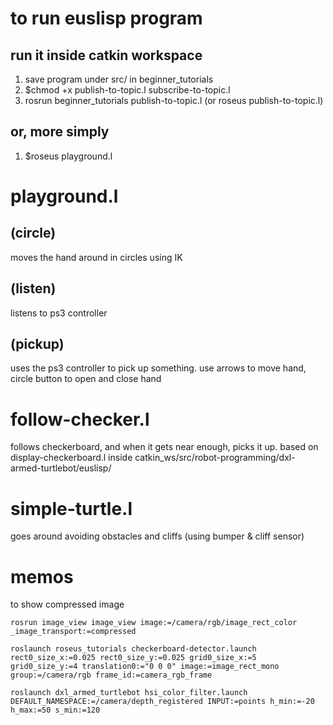 # to run euslisp program
## run it inside catkin workspace
1. save program under src/ in beginner_tutorials
1. $chmod +x publish-to-topic.l subscribe-to-topic.l
1. rosrun beginner_tutorials publish-to-topic.l (or roseus publish-to-topic.l)
## or, more simply
1. $roseus playground.l

# playground.l
## (circle)
moves the hand around in circles using IK
## (listen)
listens to ps3 controller
## (pickup)
uses the ps3 controller to pick up something.
use arrows to move hand, circle button to open and close hand

# follow-checker.l
follows checkerboard, and when it gets near enough, picks it up.
based on display-checkerboard.l inside catkin_ws/src/robot-programming/dxl-armed-turtlebot/euslisp/

# simple-turtle.l
goes around avoiding obstacles and cliffs (using bumper & cliff sensor)
# memos
to show compressed image
```
rosrun image_view image_view image:=/camera/rgb/image_rect_color _image_transport:=compressed

roslaunch roseus_tutorials checkerboard-detector.launch rect0_size_x:=0.025 rect0_size_y:=0.025 grid0_size_x:=5 grid0_size_y:=4 translation0:="0 0 0" image:=image_rect_mono group:=/camera/rgb frame_id:=camera_rgb_frame

roslaunch dxl_armed_turtlebot hsi_color_filter.launch DEFAULT_NAMESPACE:=/camera/depth_registered INPUT:=points h_min:=-20 h_max:=50 s_min:=120
```
